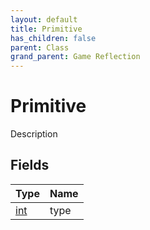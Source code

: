 ```yaml
---
layout: default
title: Primitive
has_children: false
parent: Class
grand_parent: Game Reflection
---
```

# Primitive
Description 

## Fields

| Type | Name |
|:-------------|:--------------|
| [int](/docs/game-reflection/enums/int) | type |

